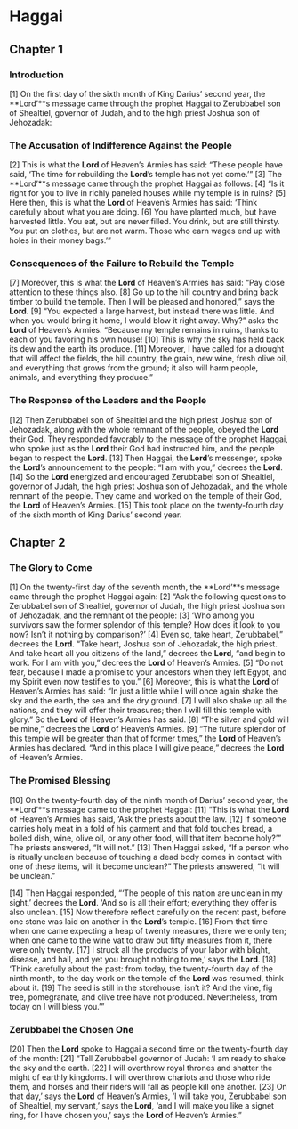 # Haggai

## Chapter 1

### Introduction

[1] On the first day of the sixth month of King Darius’ second year, the **Lord’**s message came through the prophet Haggai to Zerubbabel son of Shealtiel, governor of Judah, and to the high priest Joshua son of Jehozadak:

### The Accusation of Indifference Against the People

[2] This is what the **Lord** of Heaven’s Armies has said: “These people have said, ‘The time for rebuilding the **Lord**’s temple has not yet come.’”
[3] The **Lord’**s message came through the prophet Haggai as follows:
[4] “Is it right for you to live in richly paneled houses while my temple is in ruins?
[5] Here then, this is what the **Lord** of Heaven’s Armies has said: ‘Think carefully about what you are doing.
[6] You have planted much, but have harvested little. You eat, but are never filled. You drink, but are still thirsty. You put on clothes, but are not warm. Those who earn wages end up with holes in their money bags.’”

### Consequences of the Failure to Rebuild the Temple

[7] Moreover, this is what the **Lord** of Heaven’s Armies has said: “Pay close attention to these things also.
[8] Go up to the hill country and bring back timber to build the temple. Then I will be pleased and honored,” says the **Lord**.
[9] “You expected a large harvest, but instead there was little. And when you would bring it home, I would blow it right away. Why?” asks the **Lord** of Heaven’s Armies. “Because my temple remains in ruins, thanks to each of you favoring his own house!
[10] This is why the sky has held back its dew and the earth its produce.
[11] Moreover, I have called for a drought that will affect the fields, the hill country, the grain, new wine, fresh olive oil, and everything that grows from the ground; it also will harm people, animals, and everything they produce.”

### The Response of the Leaders and the People

[12] Then Zerubbabel son of Shealtiel and the high priest Joshua son of Jehozadak, along with the whole remnant of the people, obeyed the **Lord** their God. They responded favorably to the message of the prophet Haggai, who spoke just as the **Lord** their God had instructed him, and the people began to respect the **Lord**.
[13] Then Haggai, the **Lord**’s messenger, spoke the **Lord**’s announcement to the people: “I am with you,” decrees the **Lord**.
[14] So the **Lord** energized and encouraged Zerubbabel son of Shealtiel, governor of Judah, the high priest Joshua son of Jehozadak, and the whole remnant of the people. They came and worked on the temple of their God, the **Lord** of Heaven’s Armies.
[15] This took place on the twenty-fourth day of the sixth month of King Darius’ second year.

## Chapter 2

### The Glory to Come

[1] On the twenty-first day of the seventh month, the **Lord’**s message came through the prophet Haggai again:
[2] “Ask the following questions to Zerubbabel son of Shealtiel, governor of Judah, the high priest Joshua son of Jehozadak, and the remnant of the people:
[3] ‘Who among you survivors saw the former splendor of this temple? How does it look to you now? Isn’t it nothing by comparison?’
[4] Even so, take heart, Zerubbabel,” decrees the **Lord**. “Take heart, Joshua son of Jehozadak, the high priest. And take heart all you citizens of the land,” decrees the **Lord**, “and begin to work. For I am with you,” decrees the **Lord** of Heaven’s Armies.
[5] “Do not fear, because I made a promise to your ancestors when they left Egypt, and my Spirit even now testifies to you.”
[6] Moreover, this is what the **Lord** of Heaven’s Armies has said: “In just a little while I will once again shake the sky and the earth, the sea and the dry ground.
[7] I will also shake up all the nations, and they will offer their treasures; then I will fill this temple with glory.” So the **Lord** of Heaven’s Armies has said.
[8] “The silver and gold will be mine,” decrees the **Lord** of Heaven’s Armies.
[9] “The future splendor of this temple will be greater than that of former times,” the **Lord** of Heaven’s Armies has declared. “And in this place I will give peace,” decrees the **Lord** of Heaven’s Armies.

### The Promised Blessing

[10] On the twenty-fourth day of the ninth month of Darius’ second year, the **Lord’**s message came to the prophet Haggai:
[11] “This is what the **Lord** of Heaven’s Armies has said, ‘Ask the priests about the law.
[12] If someone carries holy meat in a fold of his garment and that fold touches bread, a boiled dish, wine, olive oil, or any other food, will that item become holy?’” The priests answered, “It will not.”
[13] Then Haggai asked, “If a person who is ritually unclean because of touching a dead body comes in contact with one of these items, will it become unclean?” The priests answered, “It will be unclean.”

[14] Then Haggai responded, “‘The people of this nation are unclean in my sight,’ decrees the **Lord**. ‘And so is all their effort; everything they offer is also unclean.
[15] Now therefore reflect carefully on the recent past, before one stone was laid on another in the **Lord**’s temple.
[16] From that time when one came expecting a heap of twenty measures, there were only ten; when one came to the wine vat to draw out fifty measures from it, there were only twenty.
[17] I struck all the products of your labor with blight, disease, and hail, and yet you brought nothing to me,’ says the **Lord**.
[18] ‘Think carefully about the past: from today, the twenty-fourth day of the ninth month, to the day work on the temple of the **Lord** was resumed, think about it.
[19] The seed is still in the storehouse, isn’t it? And the vine, fig tree, pomegranate, and olive tree have not produced. Nevertheless, from today on I will bless you.’”

### Zerubbabel the Chosen One

[20] Then the **Lord** spoke to Haggai a second time on the twenty-fourth day of the month:
[21] “Tell Zerubbabel governor of Judah: ‘I am ready to shake the sky and the earth.
[22] I will overthrow royal thrones and shatter the might of earthly kingdoms. I will overthrow chariots and those who ride them, and horses and their riders will fall as people kill one another.
[23] On that day,’ says the **Lord** of Heaven’s Armies, ‘I will take you, Zerubbabel son of Shealtiel, my servant,’ says the **Lord**, ‘and I will make you like a signet ring, for I have chosen you,’ says the **Lord** of Heaven’s Armies.”

